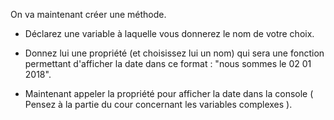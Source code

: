On va maintenant créer une méthode.

* Déclarez une variable à laquelle vous donnerez le nom de votre choix.

* Donnez lui une propriété (et choisissez lui un nom) qui sera une fonction
permettant d'afficher la date dans ce format : "nous sommes le 02 01 2018".

* Maintenant appeler la propriété pour afficher la date dans la console ( Pensez à la partie du cour concernant les variables complexes ).

